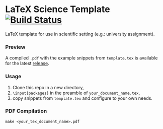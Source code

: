 # LaTeX Science Template [![Build Status](https://travis-ci.org/jppgks/latex-science-template.svg?branch=master)](https://travis-ci.org/jppgks/latex-science-template)
LaTeX template for use in scientific setting (e.g.: university assignment).

### Preview
A compiled `.pdf` with the example snippets from `template.tex` is available for the latest [release](https://github.com/jppgks/latex-science-template/releases/latest).

### Usage
1. Clone this repo in a new directory,
2. `\input{packages}` in the preamble of `your_document_name.tex`, 
3. copy snippets from `template.tex` and configure to your own needs.

### PDF Compilation
`make <your_tex_document_name>.pdf`
